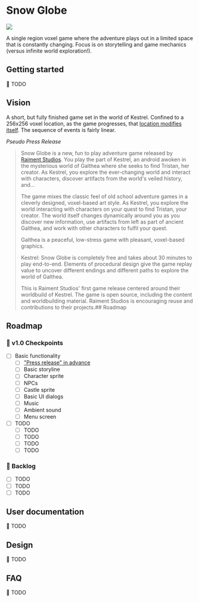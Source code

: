# Snow Globe

[![](https://img.shields.io/badge/feedback-welcome!-1a6)](https://github.com/raiment-studios/monorepo/discussions)

A single region voxel game where the adventure plays out in a limited space that is constantly changing. Focus is on storytelling and game mechanics (versus infinite world exploration!).

## Getting started

🚧 TODO

## Vision

A short, but fully finished game set in the world of Kestrel. Confined to a 256x256 voxel location, as the game progresses, that [location modifies itself](https://twitter.com/RidleyWinters/status/1528219337659600896). The sequence of events is fairly linear.

_Pseudo Press Release_

> Snow Globe is a new, fun to play adventure game released by [Raiment Studios](https://raiment-studios.github.io/). You play the part of Kestrel, an android awoken in the mysterious world of Galthea where she seeks to find Tristan, her creator.  As Kestrel, you explore the ever-changing world and interact with characters, discover artifacts from the world's veiled history, and...
>
> The game mixes the classic feel of old school adventure games in a cleverly designed, voxel-based art style.  As Kestrel, you explore the world interacting with characters on your quest to find Tristan, your creator.  The world itself changes dynamically around you as you discover new information, use artifacts from left as part of ancient Galthea, and work with other characters to fulfil your quest.
>
> Galthea is a peaceful, low-stress game with pleasant, voxel-based graphics.
> 
> Kestrel: Snow Globe is completely free and takes about 30 minutes to play end-to-end. Elements of procedural design give the game replay value to uncover different endings and different paths to explore the world of Galthea.
>
> This is Raiment Studios' first game release centered around their worldbuild of Kestrel.  The game is open source, including the content and worldbuilding material.  Raiment Studios is encouraging reuse and contributions to their projects.## Roadmap

## Roadmap

### 🏁 v1.0 Checkpoints

-   [ ] Basic functionality
    -   [ ] ["Press release" in advance](https://www.productplan.com/glossary/working-backward-amazon-method/)
    -   [ ] Basic storyline
    -   [ ] Character sprite
    -   [ ] NPCs
    -   [ ] Castle sprite
    -   [ ] Basic UI dialogs
    -   [ ] Music
    -   [ ] Ambient sound
    -   [ ] Menu screen
-   [ ] TODO
    -   [ ] TODO
    -   [ ] TODO
    -   [ ] TODO
    -   [ ] TODO

### 🎄 Backlog

-   [ ] TODO
-   [ ] TODO
-   [ ] TODO

## User documentation

🚧 TODO

## Design

🚧 TODO

## FAQ

🚧 TODO

